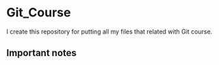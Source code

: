 # Git_Course
I create this repository for putting all my files that related with Git course.

## Important notes
